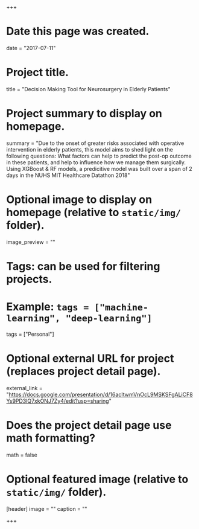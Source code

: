 +++
# Date this page was created.
date = "2017-07-11"

# Project title.
title = "Decision Making Tool for Neurosurgery in Elderly Patients"

# Project summary to display on homepage.
summary = "Due to the onset of greater risks associated with operative intervention in elderly patients, this model aims to shed light on the following questions: What factors can help to predict the post-op outcome in these patients, and help to influence how we manage them surgically. Using XGBoost & RF models, a predicitive model was built over a span of 2 days in the NUHS MIT Healthcare Datathon 2018"

# Optional image to display on homepage (relative to `static/img/` folder).
image_preview = ""

# Tags: can be used for filtering projects.
# Example: `tags = ["machine-learning", "deep-learning"]`
tags = ["Personal"]

# Optional external URL for project (replaces project detail page).
external_link = "https://docs.google.com/presentation/d/16acItwmVnOcL9MSKSFgALiCF8Ys9PD3lQ7xkONJ7Zy4/edit?usp=sharing"

# Does the project detail page use math formatting?
math = false

# Optional featured image (relative to `static/img/` folder).
[header]
image = ""
caption = ""

+++

